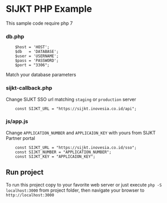 # SIJKT PHP Example

This sample code require php 7

### db.php
```
    $host = 'HOST';
    $db   = 'DATABASE';
    $user = 'USERNAME';
    $pass = 'PASSWORD';
    $port = "3306";
```
Match your database parameters

### sijkt-callback.php
Change SIJKT SSO url matching `staging` or `production` server
```
    const SIJKT_URL = "https://sijkt.inovesia.co.id/api";
```

### js/app.js
Change `APPLICATION_NUMBER` and `APPLICAION_KEY` with yours from SIJKT Partner portal
```
    const SIJKT_URL = "https://sijkt.inovesia.co.id/sso";
    const SIJKT_NUMBER = "APPLICATION_NUMBER";
    const SIJKT_KEY = "APPLICAION_KEY";
```

## Run project
To run this project copy to your favorite web server or just execute `php -S localhost:3000` from project folder, then navigate your browser to `http://localhost:3000`
